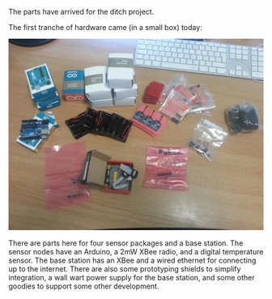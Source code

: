 The parts have arrived for the ditch project.

<!--more-->

The first tranche of hardware came (in a small box) today:

![Enough parts for four sensors and a base station](/images/citizen-sensing//2013-06-19-14.14.06.jpg)

There are parts here for four sensor packages and a base station. The sensor nodes have an Arduino, a 2mW XBee radio, and a digital temperature sensor. The base station has an XBee and a wired ethernet for connecting up to the internet. There are also some prototyping shields to simplify integration, a wall wart power supply for the base station, and some other goodies to support some other development.

